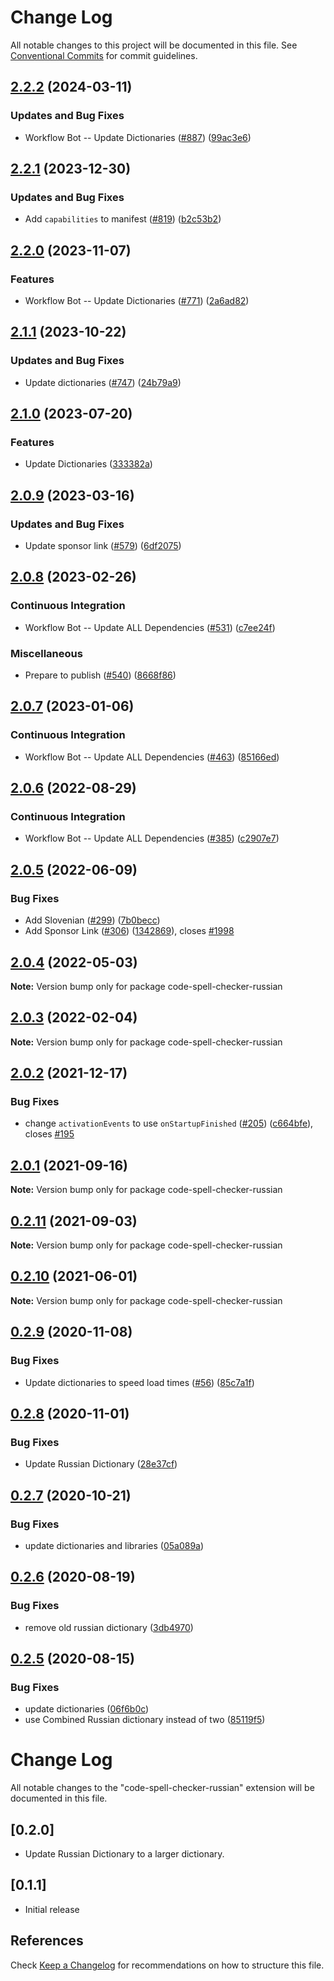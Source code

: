 # Change Log

All notable changes to this project will be documented in this file.
See [Conventional Commits](https://conventionalcommits.org) for commit guidelines.

## [2.2.2](https://github.com/streetsidesoftware/vscode-cspell-dict-extensions/compare/code-spell-checker-russian@2.2.1...code-spell-checker-russian@2.2.2) (2024-03-11)


### Updates and Bug Fixes

* Workflow Bot -- Update Dictionaries ([#887](https://github.com/streetsidesoftware/vscode-cspell-dict-extensions/issues/887)) ([99ac3e6](https://github.com/streetsidesoftware/vscode-cspell-dict-extensions/commit/99ac3e6405d37eb3a68c8d6b1dce4d22f9ef817d))

## [2.2.1](https://github.com/streetsidesoftware/vscode-cspell-dict-extensions/compare/code-spell-checker-russian@2.2.0...code-spell-checker-russian@2.2.1) (2023-12-30)


### Updates and Bug Fixes

* Add `capabilities` to manifest ([#819](https://github.com/streetsidesoftware/vscode-cspell-dict-extensions/issues/819)) ([b2c53b2](https://github.com/streetsidesoftware/vscode-cspell-dict-extensions/commit/b2c53b27df0597c88c82c9773c054a1a5f6c1b54))

## [2.2.0](https://github.com/streetsidesoftware/vscode-cspell-dict-extensions/compare/code-spell-checker-russian@2.1.1...code-spell-checker-russian@2.2.0) (2023-11-07)


### Features

* Workflow Bot -- Update Dictionaries ([#771](https://github.com/streetsidesoftware/vscode-cspell-dict-extensions/issues/771)) ([2a6ad82](https://github.com/streetsidesoftware/vscode-cspell-dict-extensions/commit/2a6ad8295ed4e5264867df8c9c97e14d6e0763bc))

## [2.1.1](https://github.com/streetsidesoftware/vscode-cspell-dict-extensions/compare/code-spell-checker-russian@2.1.0...code-spell-checker-russian@2.1.1) (2023-10-22)


### Updates and Bug Fixes

* Update dictionaries ([#747](https://github.com/streetsidesoftware/vscode-cspell-dict-extensions/issues/747)) ([24b79a9](https://github.com/streetsidesoftware/vscode-cspell-dict-extensions/commit/24b79a9e1b641009b6fd3206eebd443169e67123))

## [2.1.0](https://github.com/streetsidesoftware/vscode-cspell-dict-extensions/compare/code-spell-checker-russian@2.0.9...code-spell-checker-russian@2.1.0) (2023-07-20)


### Features

* Update Dictionaries ([333382a](https://github.com/streetsidesoftware/vscode-cspell-dict-extensions/commit/333382a02ac229a13b3d77a122b7e8201cad695c))

## [2.0.9](https://github.com/streetsidesoftware/vscode-cspell-dict-extensions/compare/code-spell-checker-russian@2.0.8...code-spell-checker-russian@2.0.9) (2023-03-16)


### Updates and Bug Fixes

* Update sponsor link ([#579](https://github.com/streetsidesoftware/vscode-cspell-dict-extensions/issues/579)) ([6df2075](https://github.com/streetsidesoftware/vscode-cspell-dict-extensions/commit/6df2075cda94e9253a1f11d5dcf63e73a49b8edd))

## [2.0.8](https://github.com/streetsidesoftware/vscode-cspell-dict-extensions/compare/code-spell-checker-russian@2.0.7...code-spell-checker-russian@2.0.8) (2023-02-26)


### Continuous Integration

* Workflow Bot -- Update ALL Dependencies ([#531](https://github.com/streetsidesoftware/vscode-cspell-dict-extensions/issues/531)) ([c7ee24f](https://github.com/streetsidesoftware/vscode-cspell-dict-extensions/commit/c7ee24f30552a6e8904a8d489b8a76ddcd3eedec))


### Miscellaneous

* Prepare to publish ([#540](https://github.com/streetsidesoftware/vscode-cspell-dict-extensions/issues/540)) ([8668f86](https://github.com/streetsidesoftware/vscode-cspell-dict-extensions/commit/8668f86b5fe3bf076cc44db54ec9b15d2f137623))

## [2.0.7](https://github.com/streetsidesoftware/vscode-cspell-dict-extensions/compare/code-spell-checker-russian@2.0.6...code-spell-checker-russian@2.0.7) (2023-01-06)


### Continuous Integration

* Workflow Bot -- Update ALL Dependencies ([#463](https://github.com/streetsidesoftware/vscode-cspell-dict-extensions/issues/463)) ([85166ed](https://github.com/streetsidesoftware/vscode-cspell-dict-extensions/commit/85166ed01b3b324b9bfc737443a76318aa1cdda7))

## [2.0.6](https://github.com/streetsidesoftware/vscode-cspell-dict-extensions/compare/code-spell-checker-russian@2.0.5...code-spell-checker-russian@2.0.6) (2022-08-29)


### Continuous Integration

* Workflow Bot -- Update ALL Dependencies ([#385](https://github.com/streetsidesoftware/vscode-cspell-dict-extensions/issues/385)) ([c2907e7](https://github.com/streetsidesoftware/vscode-cspell-dict-extensions/commit/c2907e7af39c1b7f42549cfb5f555dce6f62fb4a))

## [2.0.5](https://github.com/streetsidesoftware/vscode-cspell-dict-extensions/compare/code-spell-checker-russian@2.0.4...code-spell-checker-russian@2.0.5) (2022-06-09)


### Bug Fixes

* Add Slovenian ([#299](https://github.com/streetsidesoftware/vscode-cspell-dict-extensions/issues/299)) ([7b0becc](https://github.com/streetsidesoftware/vscode-cspell-dict-extensions/commit/7b0becc910e11e674ad32be812aa5e138b005219))
* Add Sponsor Link ([#306](https://github.com/streetsidesoftware/vscode-cspell-dict-extensions/issues/306)) ([1342869](https://github.com/streetsidesoftware/vscode-cspell-dict-extensions/commit/13428699ee20f6b6a597dd2638d5633f2a53c9cf)), closes [#1998](https://github.com/streetsidesoftware/vscode-cspell-dict-extensions/issues/1998)





## [2.0.4](https://github.com/streetsidesoftware/vscode-cspell-dict-extensions/compare/code-spell-checker-russian@2.0.3...code-spell-checker-russian@2.0.4) (2022-05-03)

**Note:** Version bump only for package code-spell-checker-russian





## [2.0.3](https://github.com/streetsidesoftware/vscode-cspell-dict-extensions/compare/code-spell-checker-russian@2.0.2...code-spell-checker-russian@2.0.3) (2022-02-04)

**Note:** Version bump only for package code-spell-checker-russian





## [2.0.2](https://github.com/streetsidesoftware/vscode-cspell-dict-extensions/compare/code-spell-checker-russian@2.0.1...code-spell-checker-russian@2.0.2) (2021-12-17)


### Bug Fixes

* change `activationEvents` to use `onStartupFinished` ([#205](https://github.com/streetsidesoftware/vscode-cspell-dict-extensions/issues/205)) ([c664bfe](https://github.com/streetsidesoftware/vscode-cspell-dict-extensions/commit/c664bfe88497c9eaf82aa5549734d99db9194001)), closes [#195](https://github.com/streetsidesoftware/vscode-cspell-dict-extensions/issues/195)





## [2.0.1](https://github.com/streetsidesoftware/vscode-cspell-dict-extensions/compare/code-spell-checker-russian@0.2.11...code-spell-checker-russian@2.0.1) (2021-09-16)

**Note:** Version bump only for package code-spell-checker-russian





## [0.2.11](https://github.com/streetsidesoftware/vscode-cspell-dict-extensions/compare/code-spell-checker-russian@0.2.10...code-spell-checker-russian@0.2.11) (2021-09-03)

**Note:** Version bump only for package code-spell-checker-russian

## [0.2.10](https://github.com/streetsidesoftware/vscode-cspell-dict-extensions/compare/code-spell-checker-russian@0.2.9...code-spell-checker-russian@0.2.10) (2021-06-01)

**Note:** Version bump only for package code-spell-checker-russian

## [0.2.9](https://github.com/streetsidesoftware/vscode-cspell-dict-extensions/compare/code-spell-checker-russian@0.2.8...code-spell-checker-russian@0.2.9) (2020-11-08)

### Bug Fixes

- Update dictionaries to speed load times ([#56](https://github.com/streetsidesoftware/vscode-cspell-dict-extensions/issues/56)) ([85c7a1f](https://github.com/streetsidesoftware/vscode-cspell-dict-extensions/commit/85c7a1f3363945594f6d86dbb7dae7f4c95a76e7))

## [0.2.8](https://github.com/streetsidesoftware/vscode-cspell-dict-extensions/compare/code-spell-checker-russian@0.2.7...code-spell-checker-russian@0.2.8) (2020-11-01)

### Bug Fixes

- Update Russian Dictionary ([28e37cf](https://github.com/streetsidesoftware/vscode-cspell-dict-extensions/commit/28e37cfa382520aa804f4de03f83e1a80ab94996))

## [0.2.7](https://github.com/streetsidesoftware/vscode-cspell-dict-extensions/compare/code-spell-checker-russian@0.2.6...code-spell-checker-russian@0.2.7) (2020-10-21)

### Bug Fixes

- update dictionaries and libraries ([05a089a](https://github.com/streetsidesoftware/vscode-cspell-dict-extensions/commit/05a089add3e0e3606ac1604df1539adfb272461f))

## [0.2.6](https://github.com/streetsidesoftware/vscode-cspell-dict-extensions/compare/code-spell-checker-russian@0.2.5...code-spell-checker-russian@0.2.6) (2020-08-19)

### Bug Fixes

- remove old russian dictionary ([3db4970](https://github.com/streetsidesoftware/vscode-cspell-dict-extensions/commit/3db4970fea291d31e5318270239c4fd2689738cc))

## [0.2.5](https://github.com/streetsidesoftware/vscode-cspell-dict-extensions/compare/code-spell-checker-russian@0.2.4...code-spell-checker-russian@0.2.5) (2020-08-15)

### Bug Fixes

- update dictionaries ([06f6b0c](https://github.com/streetsidesoftware/vscode-cspell-dict-extensions/commit/06f6b0cd9c011d55de841aa75591422a18d8a8f6))
- use Combined Russian dictionary instead of two ([85119f5](https://github.com/streetsidesoftware/vscode-cspell-dict-extensions/commit/85119f590946fe2af2ad726cf51a7b3d96cf4149))

# Change Log

All notable changes to the "code-spell-checker-russian" extension will be documented in this file.

## [0.2.0]

- Update Russian Dictionary to a larger dictionary.

## [0.1.1]

- Initial release

## References

Check [Keep a Changelog](http://keepachangelog.com/) for recommendations on how to structure this file.
